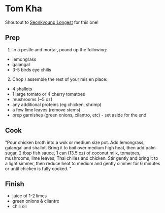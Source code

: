 # Tom Kha

Shoutout to [Seonkyoung Longest](https://seonkyounglongest.com/tom-kha-gai/) for this one!

## Prep

1. In a pestle and mortar, pound up the following:
* lemongrass
* galangal
* 3-5 birds eye chilis

2. Chop / assemble the rest of your mis en place:
* 4 shallots
* 1 large tomato or 4 cherry tomatoes
* mushrooms (~5 oz)
* any additional proteins (eg chicken, shrimp)
* a few lime leaves (remove stems)
* prep garnishes (green onions, cilantro, etc) - set aside for the end

## Cook
"Pour chicken broth into a wok or medium size pot. Add lemongrass, galangal and shallot. Bring it to boil over medium high heat, then add palm sugar, 2 tbsp fish sauce, 1 can (13.5 oz) of coconut milk, tomatoes, mushrooms, lime leaves, Thai chilies and chicken. Stir gently and bring it to a light simmer, then reduce heat to medium and gently simmer for 6 minutes or until chicken is fully cooked. "

## Finish
* juice of 1-2 limes
* green onions & cilantro
* chili oil
